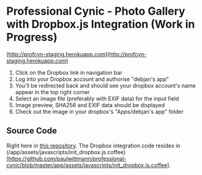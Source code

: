 Professional Cynic - Photo Gallery with Dropbox.js Integration (Work in Progress)
=================================================================================

[http://profcyn-staging.herokuapp.com](http://profcyn-staging.herokuapp.com)

1. Click on the Dropbox link in navigation bar
2. Log into your Dropbox account and authorise "debjan's app"
3. You'll be redirected back and should see your dropbox account's
name appear in the top right corner
4. Select an image file (preferably with EXIF data) for the input field
5. Image preview, SHA256 and EXIF data should be displayed
6. Check out the image in your dropbox's "Apps/debjan's app" folder

Source Code
-----------
Right here in [this repository](https://github.com/paulwittmann/professional-cynic).
The Dropbox integration code resides in (/app/assets/javascripts/init_dropbox.js.coffee)[https://github.com/paulwittmann/professional-cynic/blob/master/app/assets/javascripts/init_dropbox.js.coffee].
